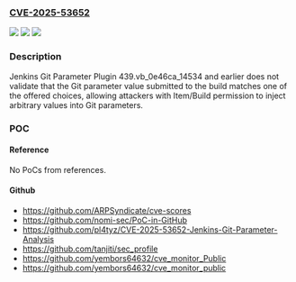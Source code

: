 ### [CVE-2025-53652](https://cve.mitre.org/cgi-bin/cvename.cgi?name=CVE-2025-53652)
![](https://img.shields.io/static/v1?label=Product&message=Jenkins%20Git%20Parameter%20Plugin&color=blue)
![](https://img.shields.io/static/v1?label=Version&message=0%20&color=brightgreen)
![](https://img.shields.io/static/v1?label=Vulnerability&message=n%2Fa&color=blue)

### Description

Jenkins Git Parameter Plugin 439.vb_0e46ca_14534 and earlier does not validate that the Git parameter value submitted to the build matches one of the offered choices, allowing attackers with Item/Build permission to inject arbitrary values into Git parameters.

### POC

#### Reference
No PoCs from references.

#### Github
- https://github.com/ARPSyndicate/cve-scores
- https://github.com/nomi-sec/PoC-in-GitHub
- https://github.com/pl4tyz/CVE-2025-53652-Jenkins-Git-Parameter-Analysis
- https://github.com/tanjiti/sec_profile
- https://github.com/yembors64632/cve_monitor_Public
- https://github.com/yembors64632/cve_monitor_public

